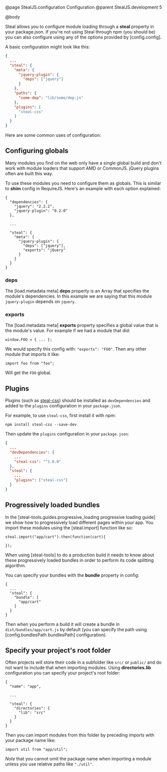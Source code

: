 @page StealJS.configuration Configuration
@parent StealJS.development 5

@body

Steal allows you to configure module loading through a **steal** property in your package.json. If you're not using Steal through npm (you should be) you can also configure using any of the options provided by [config.config].

A basic configuration might look like this:

```json
{
  ...
  "steal": {
    "meta": {
      "jquery-plugin": {
        "deps": ["jquery"]
      }
    },
    "paths": {
      "some-dep": "lib/some/dep.js"
    },
    "plugins": [
      "steal-css"
    ]
  }
}
```

Here are some common uses of configuration:

## Configuring globals

Many modules you find on the web only have a single global build and don't work with module loaders that support AMD or CommonJS. jQuery plugins often are built this way.

To use these modules you need to configure them as globals. This is similar to **shim** config in RequireJS. Here's an example with each option explained:

```
{
  "dependencies": {
    "jquery": "2.2.2",
    "jquery-plugin": "0.2.0"
  },

  ...

  "steal": {
    "meta": {
      "jquery-plugin": {
        "deps": ["jquery"],
        "exports": "jQuery"
      }
    }
  }
}
```

### deps

The [load.metadata meta] **deps** property is an Array that specifies the module's dependencies. In this example we are saying that this module `jquery-plugin` depends on `jquery`.

### exports

The [load.metadata meta] **exports** property specifies a global value that is the module's value. For example if we had a module that did:

```
window.FOO = { ... };
```

We would specify this config with: `"exports": "FOO"`.  Then any other module that imports it like:

```
import foo from "foo";
```

Will get the `FOO` global.

## Plugins

Plugins (such as [steal-css](https://www.npmjs.com/package/steal-css)) should be installed as `devDependencies` and added to the `plugins` configuration in your `package.json`.

For example, to use `steal-css`, first install it with npm:

```
npm install steal-css --save-dev
```

Then update the `plugins` configuration in your `package.json`:

```json
{
  ...
  "devDependencies": {
    ...
    "steal-css": "^1.0.0"
  },
  "steal": {
    ...
    "plugins": ["steal-css"]
  }
}
```

## Progressively loaded bundles

In the [steal-tools.guides.progressive_loading progressive loading guide] we show how to progressively load different pages within your app. You import these modules using the [steal.import] function like so:

```
steal.import("app/cart").then(function(cart){

});
```

When using [steal-tools] to do a production build it needs to know about these progressively loaded bundles in order to perform its code splitting algorithm.

You can specify your bundles with the **bundle** property in config:

```
{
  ...
  "steal": {
    "bundle": [
      "app/cart"
	]
  }
}
```

Then when you perform a build it will create a bundle in `dist/bundles/app/cart.js` by default (you can specify the path using [config.bundlesPath bundlesPath] configuration).

## Specify your project's root folder

Often projects will store their code in a subfolder like `src/` or `public/` and do not want to include that when importing modules. Using **directories.lib** configuration you can specify your project's root folder:

```
{
  "name": "app",

  ...

  "steal": {
    "directories": {
      "lib": "src"
    }
  }
}
```

Then you can import modules from this folder by preceding imports with your package name like:

```
import util from "app/util";
```

*Note* that you cannot omit the package name when importing a module unless you use relative paths like `"./util"`.
